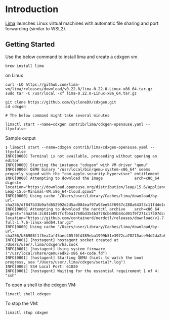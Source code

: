 # Introduction

[Lima](https://lima-vm.io/) launches Linux virtual machines with automatic file sharing and port forwarding (similar to WSL2).

## Getting Started

Use the below command to install lima and create a cdxgen vm.

```shell
brew install lima
```

on Linux

```shell
curl -LO https://github.com/lima-vm/lima/releases/download/v0.22.0/lima-0.22.0-Linux-x86_64.tar.gz
sudo tar -C /usr/local -xf lima-0.22.0-Linux-x86_64.tar.gz
```

```shell
git clone https://github.com/CycloneDX/cdxgen.git
cd cdxgen

# The below command might take several minutes

limactl start --name=cdxgen contrib/lima/cdxgen-opensuse.yaml --tty=false
```

Sample output

```shell
❯ limactl start --name=cdxgen contrib/lima/cdxgen-opensuse.yaml --tty=false
INFO[0000] Terminal is not available, proceeding without opening an editor
INFO[0000] Starting the instance "cdxgen" with VM driver "qemu"
INFO[0000] QEMU binary "/usr/local/bin/qemu-system-x86_64" seems properly signed with the "com.apple.security.hypervisor" entitlement
INFO[0000] Attempting to download the image              arch=x86_64 digest= location="https://download.opensuse.org/distribution/leap/15.6/appliances/openSUSE-Leap-15.6-Minimal-VM.x86_64-Cloud.qcow2"
INFO[0000] Using cache "/Users/user/Library/Caches/lima/download/by-url-sha256/df847b33b9afd652992e2d5ad084eaf97a93ee54f6957c288a643f3c11fdde1c/data"
INFO[0000] Attempting to download the nerdctl archive    arch=x86_64 digest="sha256:2c841e097fcfb5a1760bd354b3778cb695b44cd01f9f271c17507dc4a0b25606" location="https://github.com/containerd/nerdctl/releases/download/v1.7.6/nerdctl-full-1.7.6-linux-amd64.tar.gz"
INFO[0000] Using cache "/Users/user/Library/Caches/lima/download/by-url-sha256/b86908f1f5ea2af45aec405f0fd389eba1999b51e3972ca78215ace94d2da2a6/data"
INFO[0001] [hostagent] hostagent socket created at /Users/user/.lima/cdxgen/ha.sock
INFO[0001] [hostagent] Using system firmware ("/usr/local/share/qemu/edk2-x86_64-code.fd")
INFO[0001] [hostagent] Starting QEMU (hint: to watch the boot progress, see "/Users/user/.lima/cdxgen/serial*.log")
INFO[0002] SSH Local Port: 61020
INFO[0001] [hostagent] Waiting for the essential requirement 1 of 4: "ssh"
```

To open a shell to the cdxgen VM:

```shell
limactl shell cdxgen
```

To stop the VM:

```shell
limactl stop cdxgen
```
